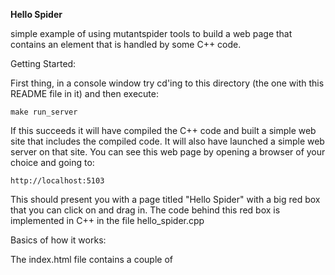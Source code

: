 <b>Hello Spider</b>

simple example of using mutantspider tools to build a web page that contains an element
that is handled by some C++ code.

Getting Started:

First thing, in a console window try cd'ing to this directory (the one with this README file
in it) and then execute:

    make run_server
    
If this succeeds it will have compiled the C++ code and built a simple web site that includes
the compiled code.  It will also have launched a simple web server on that site.  You can see
this web page by opening a browser of your choice and going to:

    http://localhost:5103

This should present you with a page titled "Hello Spider" with a big red box that you can
click on and drag in.  The code behind this red box is implemented in C++ in the file
hello_spider.cpp

Basics of how it works:

The index.html file contains a couple of <script> elements, one for hello_spider_boot.js
and the other for mutantspider.js.  mutantspider.js contains the basic logic for checking
whether your browser supports pnacl or not, and then if it does adding a DOM element to
trigger the download of the pnacl version of hello_spider.  If it does not support pnacl
then it adds a DOM element to trigger the download of the javascript version of hello_spider.
hello_spider_boot.js just contains a small piece of code that is called when the DOM finishes
being parsed, and at that point calls the mutantspider support code.

The primary targets of the makefile build both the pnacl and javascript versions of
hello_spider.cpp (plus some support code) and copy these, along with the other needed files
into a directory named "deploy".  The "run_server" target of the makefile builds all of the
primary targets, and then runs a simple web server on port 5103.


